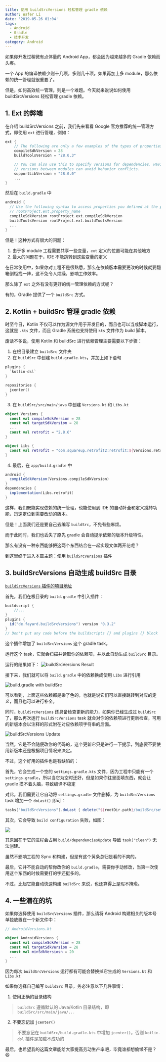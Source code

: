 ```yaml
---
title: 使用 buildSrcVersions 轻松管理 gradle 依赖
author: Wafer Li
date: '2019-05-26 01:04'
tags:
  - Android
  - Gradle
  - 技术开发
category: Android
---
```

如果你开发过稍微有点体量的 Android App，都会因为越来越多的 Gradle 依赖而头疼。

一个 App 的编译依赖少则十几项，多则几十项，如果再加上多 module，那么依赖的统一管理就很重要了。

但是，如何高效统一管理，则是一个难题。今天就来说说如何使用 buildSrcVersions 轻松管理 gradle 依赖。

<!-- more -->

## 1. Ext 的弊端

在介绍 buildSrcVersions 之前，我们先来看看 Google 官方推荐的统一管理方式，即使用 `ext` 进行管理，例如：

```groovy
ext {
    // The following are only a few examples of the types of properties you can define.
    compileSdkVersion = 28
    buildToolsVersion = "28.0.3"

    // You can also use this to specify versions for dependencies. Having consistent
    // versions between modules can avoid behavior conflicts.
    supportLibVersion = "28.0.0"
    ...
}
```

然后在 `build.gradle` 中

```groovy
android {
  // Use the following syntax to access properties you defined at the project level:
  // rootProject.ext.property_name
  compileSdkVersion rootProject.ext.compileSdkVersion
  buildToolsVersion rootProject.ext.buildToolsVersion
  ...
}
```

但是！这种方式有很大的问题：

1. 由于多 module 工程需要共享一些变量，`ext` 定义的位置可能在其他地方
2. 最大的问题在于，IDE 不能跳转到这些变量的定义

在日常使用中，如果你对工程不是很熟悉，那么在依赖版本需要更改的时候就要翻箱倒柜找一阵，这不免令人烦躁，影响工作效率。

那么除了 `ext` 之外有没有更好的统一管理依赖的方式呢？

有的，Gradle 提供了一个 `buildSrc` 方式。

## 2. Kotlin + buildSrc 管理 gradle 依赖

时至今日，Kotlin 不仅可以作为源文件用于开发目的，而且也可以当成脚本运行，这就是 `.kts` 文件，而且 Gradle 系统也支持使用 `kts` 文件作为 build 脚本。

废话不多说，使用 Kotlin 和 buildSrc 进行依赖管理主要需要以下步骤：

1. 在根目录建立 `buildSrc` 文件夹
2. 在 `buildSrc` 中创建 `build.gradle.kts`，并加上如下语句

```kotlin
plugins {
  `kotlin-dsl`
}

repositories {
  jcenter()
}
```

3. 在 `buildSrc/src/main/java` 中创建 `Versions.kt` 和 `Libs.kt`

```kotlin
object Versions {
  const val compileSdkVersion = 28
  const val targetSdkVersion = 28
  ...
  const val retrofit = "2.8.6"
}

object Libs {
  const val retrofit = "com.squareup.retrofit2:retrofit:${Versions.retrofit}”
}
```

4. 最后，在 `app/build.gradle` 中

```groovy
android {
  compileSdkVersion(Versions.compileSdkVersion)
}
dependencies {
  implementation(Libs.retrofit)
}
```

这样，我们既能实现依赖的统一管理，也能使用到 IDE 的自动补全和定义跳转功能，迅速定位到需要改动的版本。

但是！上面我们还是要自己去编写 `buildSrc`，不免有些麻烦。

而于此同时，我们也丢失了原先 gradle 会自动提示依赖的版本升级特性。

那么有没有一种东西能够把这两个东西结合在一起实现文体两开花呢？

到这里终于进入本篇主题：使用 `buildSrcVersions` 插件

## 3. buildSrcVersions 自动生成 buildSrc 目录

[`buildSrcVersions` 插件的项目地址](https://github.com/jmfayard/buildSrcVersions)


首先，我们在根目录的 `build.gradle` 中引入插件：

```groovy
buildscript {
    //...
}
plugins {
  id("de.fayard.buildSrcVersions") version "0.3.2"
}
// Don't put any code before the buildscripts {} and plugins {} block
```

这个插件增加了 `buildSrcVersions` 这个 gradle task。

运行这个 task，它就会扫描并读取你的依赖项，并以此自动生成 `buildSrc` 目录。

运行的结果如下：
![buildSrcVersions Result](https://pic2.superbed.cn/item/5ce99625451253d178df7b87.jpg)

接下来，我们就可以将 `build.gradle` 中的依赖换成使用 `Libs` 进行引用

![build.gradle with buildSrc](https://pic.superbed.cn/item/5ce9971a451253d178df821a.jpg)

可以看到，上面这些依赖都是染了色的，也就是说它们可以直接跳转到对应的定义，而且也可以进行补全。

同时，`buildSrcVersions` 还具备检查更新的能力，如果你已经生成过 `buildSrc` 了，那么再次运行 `buildSrcVersions` task 就会对你的依赖项进行更新检查，可用的新版本会以注释的形式附在对应依赖项字符串的后面。

![buildSrcVersions Update](https://pic.superbed.cn/item/5ce99890451253d178df8c1e.jpg)

当然，它是不会随便改你的代码的，这个更新它只是进行一下提示，到底要不要使用新版本还是根据项目情况来决定。

不过，这个好用的插件也是有缺陷的：

首先，它会生成一个空的 `settings.gradle.kts` 文件，因为工程中只能有一个 `settings.gradle`，所以当它为空时还好，但是如果你往里面填东西，就会让 gradle 摸不着头脑，导致编译不稳定

对此，我们需要让它自动将 `settings.gradle` 文件删掉，为 `buildSrcVersions` task 增加一个 `doLast()` 即可：

```groovy
tasks["buildSrcVersions"].doLast { delete("${rootDir.path}/buildSrc/settings.gradle.kts") }
```

其次，它会导致 `build configuration` 失败，如图：

![](https://pic.superbed.cn/item/5ce99ac2451253d178df9b03.jpg)

其原因在于它的进程会占用 `build/dependenciesUpdate` 导致 `task("clean")` 无法创建。

虽然不影响工程的 Sync 和构建，但是有这个黄条总归是看的不爽的。

最后，它并不能自动的帮你改你的 `build.gradle`，需要你手动修改，当第一次使用这个东西的时候需要打的字还挺多的。

不过，比起它能自动快速构建 `buildSrc` 来说，也还算得上是瑕不掩瑜。

## 4. 一些潜在的坑

如果你选择使用 `buildSrcVersions` 插件，那么请将 Android 构建相关的版本号单独放置在一个新文件中：

```Kotlin
// AndroidVersions.kt

object AndroidVersions {
  const val compileSdkVersion = 28
  const val targetSdkVersion = 28
  const val minSdkVersiosn = 20
  ...
}
```

因为每次 `buildSrcVersions` 运行都有可能会替换掉它生成的 `Versions.kt` 和 `Libs.kt`

如果你选择自己编写 `buildSrc` 目录，务必注意以下几件事情：

1. 使用正确的目录结构

> `buildSrc` 遵循默认的 Java/Kotlin 目录结构，即 `buildSrc/src/main/java/...`

2. 不要忘记加 `jcenter()`

> 不要忘记在 `buildSrc/build.gradle.kts` 中增加 `jcenter()`，否则 `kotlin-dsl` 插件是加载不成功的


最后，也希望我的这篇文章能给大家提高劳动生产率吧，毕竟谁都想偷懒不是？:laughing:
